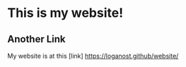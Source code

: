 # This is my website!

## Another Link

My website is at this [link] https://loganost.github/website/
